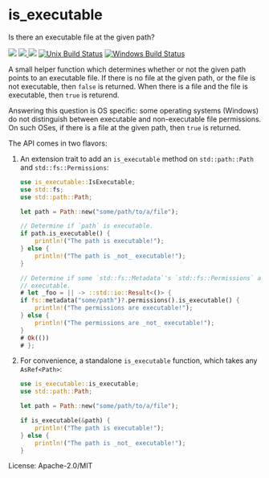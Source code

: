 # is_executable

Is there an executable file at the given path?

[![](https://docs.rs/is_executable/badge.svg)](https://docs.rs/is_executable/) [![](http://meritbadge.herokuapp.com/is_executable) ![](https://img.shields.io/crates/d/is_executable.png)](https://crates.io/crates/is_executable) [![Unix Build Status](https://travis-ci.org/fitzgen/is_executable.png?branch=master)](https://travis-ci.org/fitzgen/is_executable) [![Windows Build Status](https://ci.appveyor.com/api/projects/status/github/fitzgen/is_executable?branch=master&svg=true)](https://ci.appveyor.com/project/fitzgen/is-executable)

A small helper function which determines whether or not the given path points to
an executable file. If there is no file at the given path, or the file is not
executable, then `false` is returned. When there is a file and the file is
executable, then `true` is returend.

Answering this question is OS specific: some operating systems (Windows) do not
distinguish between executable and non-executable file permissions. On such
OSes, if there is a file at the given path, then `true` is returned.

The API comes in two flavors:

1. An extension trait to add an `is_executable` method on `std::path::Path` and
   `std::fs::Permissions`:

   ```rust
   use is_executable::IsExecutable;
   use std::fs;
   use std::path::Path;

   let path = Path::new("some/path/to/a/file");

   // Determine if `path` is executable.
   if path.is_executable() {
       println!("The path is executable!");
   } else {
       println!("The path is _not_ executable!");
   }

   // Determine if some `std::fs::Metadata`'s `std::fs::Permissions` are
   // executable.
   # let _foo = || -> ::std::io::Result<()> {
   if fs::metadata("some/path")?.permissions().is_executable() {
       println!("The permissions are executable!");
   } else {
       println!("The permissions are _not_ executable!");
   }
   # Ok(())
   # };
   ```

2. For convenience, a standalone `is_executable` function, which takes any
`AsRef<Path>`:

   ```rust
   use is_executable::is_executable;
   use std::path::Path;

   let path = Path::new("some/path/to/a/file");

   if is_executable(&path) {
       println!("The path is executable!");
   } else {
       println!("The path is _not_ executable!");
   }
   ```

License: Apache-2.0/MIT
